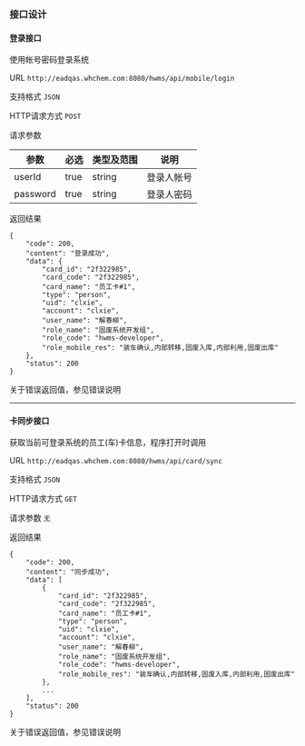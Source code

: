 ### 接口设计

#### 登录接口

使用帐号密码登录系统

URL `http://eadqas.whchem.com:8080/hwms/api/mobile/login`

支持格式 `JSON`

HTTP请求方式 `POST`

请求参数

|参数|必选|类型及范围|说明|
|-|-|-|-|
|userId|true|string|登录人帐号|
|password|true|string|登录人密码|

返回结果
```
{
    "code": 200,
    "content": "登录成功",
    "data": {
        "card_id": "2f322985",
        "card_code": "2f322985",
        "card_name": "员工卡#1",
        "type": "person",
        "uid": "clxie",
        "account": "clxie",
        "user_name": "解春柳",
        "role_name": "固废系统开发组",
        "role_code": "hwms-developer",
        "role_mobile_res": "装车确认,内部转移,固废入库,内部利用,固废出库"
    },
    "status": 200
}
```

关于错误返回值，参见错误说明

***

#### 卡同步接口

获取当前可登录系统的员工(车)卡信息，程序打开时调用

URL `http://eadqas.whchem.com:8080/hwms/api/card/sync`

支持格式 `JSON`

HTTP请求方式 `GET`

请求参数 `无`

返回结果
```
{
    "code": 200,
    "content": "同步成功",
    "data": [
        {
            "card_id": "2f322985",
            "card_code": "2f322985",
            "card_name": "员工卡#1",
            "type": "person",
            "uid": "clxie",
            "account": "clxie",
            "user_name": "解春柳",
            "role_name": "固废系统开发组",
            "role_code": "hwms-developer",
            "role_mobile_res": "装车确认,内部转移,固废入库,内部利用,固废出库"
        },
        ...
    ],
    "status": 200
}
```

关于错误返回值，参见错误说明
